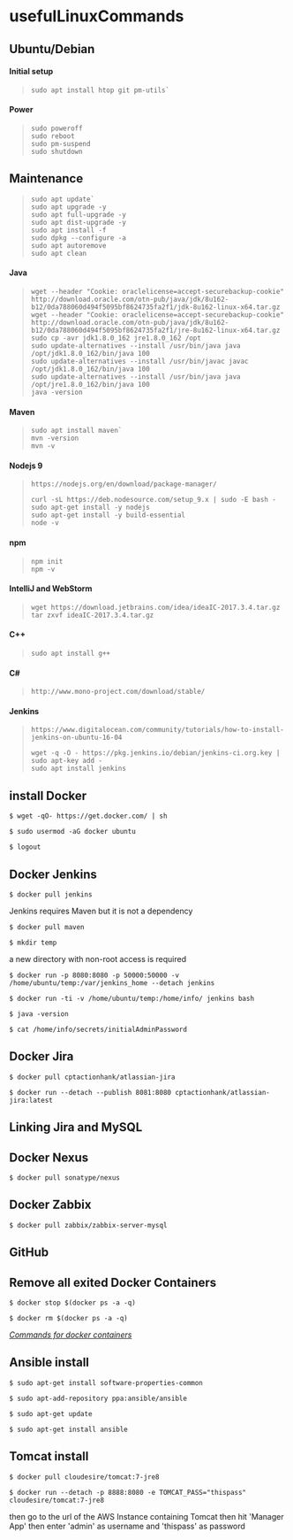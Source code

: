 # usefulLinuxCommands

## Ubuntu/Debian

#### Initial setup

> ```
> sudo apt install htop git pm-utils`
> ```

#### Power

> ```
> sudo poweroff
> sudo reboot
> sudo pm-suspend
> sudo shutdown
> ```

## Maintenance

> ```
> sudo apt update`
> sudo apt upgrade -y
> sudo apt full-upgrade -y
> sudo apt dist-upgrade -y
> sudo apt install -f
> sudo dpkg --configure -a
> sudo apt autoremove
> sudo apt clean
> ```

#### Java

> ```
> wget --header "Cookie: oraclelicense=accept-securebackup-cookie" http://download.oracle.com/otn-pub/java/jdk/8u162-b12/0da788060d494f5095bf8624735fa2f1/jdk-8u162-linux-x64.tar.gz
> wget --header "Cookie: oraclelicense=accept-securebackup-cookie" http://download.oracle.com/otn-pub/java/jdk/8u162-b12/0da788060d494f5095bf8624735fa2f1/jre-8u162-linux-x64.tar.gz
> sudo cp -avr jdk1.8.0_162 jre1.8.0_162 /opt
> sudo update-alternatives --install /usr/bin/java java /opt/jdk1.8.0_162/bin/java 100
> sudo update-alternatives --install /usr/bin/javac javac /opt/jdk1.8.0_162/bin/java 100
> sudo update-alternatives --install /usr/bin/java java /opt/jre1.8.0_162/bin/java 100
> java -version
> ```

#### Maven

> ```
> sudo apt install maven`
> mvn -version
> mvn -v
> ```

#### Nodejs 9

> ```
> https://nodejs.org/en/download/package-manager/
>
> curl -sL https://deb.nodesource.com/setup_9.x | sudo -E bash -
> sudo apt-get install -y nodejs
> sudo apt-get install -y build-essential
> node -v
> ```

#### npm

> ```
> npm init
> npm -v
> ```

#### IntelliJ and WebStorm

> ```
> wget https://download.jetbrains.com/idea/ideaIC-2017.3.4.tar.gz
> tar zxvf ideaIC-2017.3.4.tar.gz
> ```

#### C++

> ```
> sudo apt install g++
> ```

#### C#

> ```
> http://www.mono-project.com/download/stable/
> ```

#### Jenkins

> ```
> https://www.digitalocean.com/community/tutorials/how-to-install-jenkins-on-ubuntu-16-04
> 
> wget -q -O - https://pkg.jenkins.io/debian/jenkins-ci.org.key | sudo apt-key add -
> sudo apt install jenkins
> ```






## install Docker

`$ wget -qO- https://get.docker.com/ | sh`

`$ sudo usermod -aG docker ubuntu`

`$ logout`

## Docker Jenkins

`$ docker pull jenkins`

Jenkins requires Maven but it is not a dependency

`$ docker pull maven`

`$ mkdir temp`

a new directory with non-root access is required

`$ docker run -p 8080:8080 -p 50000:50000 -v /home/ubuntu/temp:/var/jenkins_home --detach jenkins`

`$ docker run -ti -v /home/ubuntu/temp:/home/info/ jenkins bash`

`$ java -version`

`$ cat /home/info/secrets/initialAdminPassword`

## Docker Jira

`$ docker pull cptactionhank/atlassian-jira`

`$ docker run --detach --publish 8081:8080 cptactionhank/atlassian-jira:latest`

## Linking Jira and MySQL

## Docker Nexus

`$ docker pull sonatype/nexus`

## Docker Zabbix

`$ docker pull zabbix/zabbix-server-mysql`

## GitHub

## Remove all exited Docker Containers

`$ docker stop $(docker ps -a -q)`

`$ docker rm $(docker ps -a -q)`

 *[Commands for docker containers](https://www.digitalocean.com/community/tutorials/how-to-remove-docker-images-containers-and-volumes)*
 
 ## Ansible install
 
`$ sudo apt-get install software-properties-common`

`$ sudo apt-add-repository ppa:ansible/ansible`

`$ sudo apt-get update`

`$ sudo apt-get install ansible`

## Tomcat install

`$ docker pull cloudesire/tomcat:7-jre8`

`$ docker run --detach -p 8888:8080 -e TOMCAT_PASS="thispass" cloudesire/tomcat:7-jre8`

then go to the url of the AWS Instance containing Tomcat then hit 'Manager App' then enter 'admin' as username and 'thispass' as password